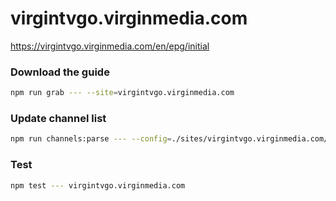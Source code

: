 # virgintvgo.virginmedia.com

https://virgintvgo.virginmedia.com/en/epg/initial

### Download the guide

```sh
npm run grab --- --site=virgintvgo.virginmedia.com
```

### Update channel list

```sh
npm run channels:parse --- --config=./sites/virgintvgo.virginmedia.com/virgintvgo.virginmedia.com.config.js --output=./sites/virgintvgo.virginmedia.com/virgintvgo.virginmedia.com.channels.xml
```

### Test

```sh
npm test --- virgintvgo.virginmedia.com
```

